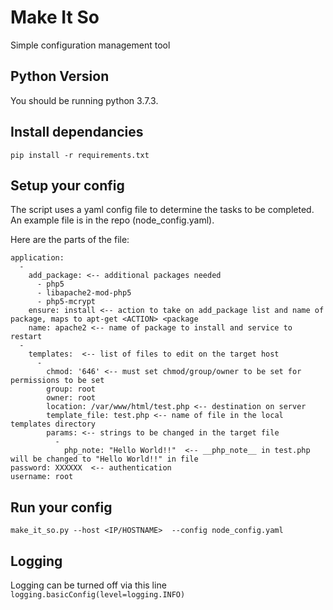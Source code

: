 # Make It So
Simple configuration management tool

## Python Version

You should be running python 3.7.3.

## Install dependancies

```
pip install -r requirements.txt
```

## Setup your config

The script uses a yaml config file to determine the tasks to be completed.
An example file is in the repo (node_config.yaml).

Here are the parts of the file:
```---
application:
  -
    add_package: <-- additional packages needed
      - php5
      - libapache2-mod-php5
      - php5-mcrypt
    ensure: install <-- action to take on add_package list and name of package, maps to apt-get <ACTION> <package
    name: apache2 <-- name of package to install and service to restart
  -
    templates:  <-- list of files to edit on the target host
      -
        chmod: '646' <-- must set chmod/group/owner to be set for permissions to be set
        group: root
        owner: root
        location: /var/www/html/test.php <-- destination on server
        template_file: test.php <-- name of file in the local templates directory
        params: <-- strings to be changed in the target file
          -
            php_note: "Hello World!!"  <-- __php_note__ in test.php will be changed to "Hello World!!" in file
password: XXXXXX  <-- authentication
username: root
```

## Run your config
```
make_it_so.py --host <IP/HOSTNAME>  --config node_config.yaml
```

## Logging

Logging can be turned off via this line
```logging.basicConfig(level=logging.INFO)```


